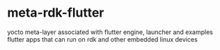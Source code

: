 # meta-rdk-flutter
yocto meta-layer associated with flutter engine, launcher and examples flutter apps that can run on rdk and other embedded linux devices
